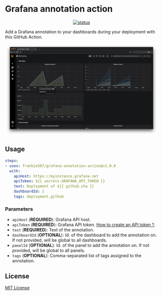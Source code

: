 # Grafana annotation action

<p align="center">
  <a href="https://github.com/frankie567/grafana-annotation-action/actions"><img alt="status" src="https://github.com/frankie567/grafana-annotation-action/workflows/units-test/badge.svg"></a>
</p>

Add a Grafana annotation to your dashboards during your deployment with this GitHub Action.

![Grafana annotation result on a dashboard](/screenshot.png?raw=true)

## Usage

```yaml
steps:
- uses: frankie567/grafana-annotation-action@v1.0.0
  with:
    apiHost: https://myinstance.grafana.net
    apiToken: ${{ secrets.GRAFANA_API_TOKEN }}
    text: Deployment of ${{ github.sha }}
    dashboardId: 1
    tags: deployment,github
```

### Parameters

* `apiHost` (**REQUIRED**): Grafana API host.
* `apiToken` (**REQUIRED**): Grafana API token. [How to create an API token ?](https://grafana.com/docs/grafana/latest/http_api/auth/#create-api-token).
* `text` (**REQUIRED**): Text of the annotation.
* `dashboardId` (**OPTIONAL**): Id. of the dashboard to add the annotation on. If not provided, will be global to all dashboards.
* `panelId` (**OPTIONAL**): Id. of the panel to add the annotation on. If not provided, will be global to all panels.
* `tags` (**OPTIONAL**): Comma-separated list of tags assigned to the annotation.

## License

[MIT License](https://github.com/frankie567/grafana-annotation-action/blob/master/LICENSE)
